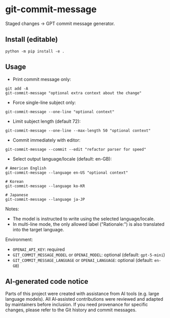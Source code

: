# git-commit-message

Staged changes -> GPT commit message generator.

## Install (editable)

```fish
python -m pip install -e .
```

## Usage

- Print commit message only:

```fish
git add -A
git-commit-message "optional extra context about the change"
```

- Force single-line subject only:

```fish
git-commit-message --one-line "optional context"
```

- Limit subject length (default 72):

```fish
git-commit-message --one-line --max-length 50 "optional context"
```

- Commit immediately with editor:

```fish
git-commit-message --commit --edit "refactor parser for speed"
```

- Select output language/locale (default: en-GB):

```fish
# American English
git-commit-message --language en-US "optional context"

# Korean
git-commit-message --language ko-KR

# Japanese
git-commit-message --language ja-JP
```

Notes:

- The model is instructed to write using the selected language/locale.
- In multi-line mode, the only allowed label ("Rationale:") is also translated into the target language.

Environment:

- `OPENAI_API_KEY`: required
- `GIT_COMMIT_MESSAGE_MODEL` or `OPENAI_MODEL`: optional (default: `gpt-5-mini`)
- `GIT_COMMIT_MESSAGE_LANGUAGE` or `OPENAI_LANGUAGE`: optional (default: `en-GB`)

## AI‑generated code notice

Parts of this project were created with assistance from AI tools (e.g. large language models).
All AI‑assisted contributions were reviewed and adapted by maintainers before inclusion.
If you need provenance for specific changes, please refer to the Git history and commit messages.
